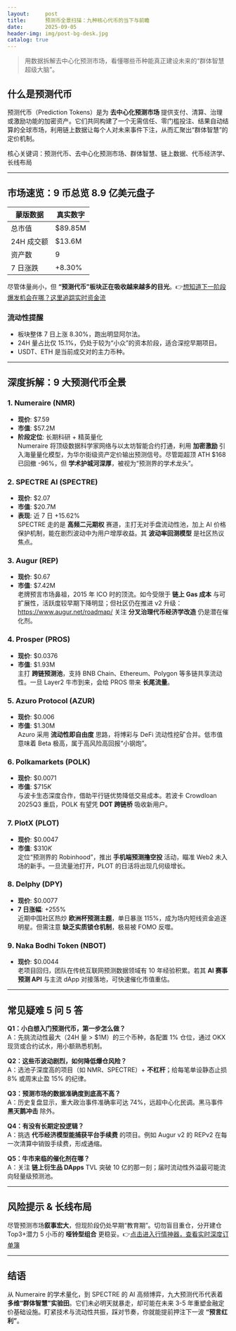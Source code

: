 ```yaml
---
layout:     post
title:      预测币全景扫描：九种核心代币的当下与前瞻
date:       2025-09-05
header-img: img/post-bg-desk.jpg
catalog: true
---
```


> 用数据拆解去中心化预测市场，看懂哪些币种能真正建设未来的“群体智慧超级大脑”。

## 什么是预测代币

预测代币（Prediction Tokens）是为 **去中心化预测市场** 提供支付、清算、治理或激励功能的加密资产。它们共同构建了一个无需信任、零门槛投注、结果自动结算的全球市场，利用链上数据让每个人对未来事件下注，从而汇聚出“群体智慧”的定价机制。

核心关键词：预测代币、去中心化预测市场、群体智慧、链上数据、代币经济学、长线布局

---

## 市场速览：9 币总览 8.9 亿美元盘子

| 蒙版数据 | 真实数字 |
|---------|---------|
| 总市值 | $89.85M |
| 24H 成交额 | $13.6M |
| 资产数 | 9 |
| 7 日涨跌 | +8.30% |

尽管体量尚小，但 **“预测代币”板块正在吸收越来越多的目光**。👉[想知道下一阶段爆发机会在哪？这里追踪实时资金流](https://okxdog.com/)

### 流动性提醒
- 板块整体 7 日上涨 8.30%，跑出明显阿尔法。
- 24H 量占比仅 15.1%，仍处于较为“小众”的资本阶段，适合深挖早期项目。
- USDT、ETH 是当前成交对的主力币种。

---

## 深度拆解：9 大预测代币全景

### 1. Numeraire (NMR)
- **现价**: $7.59  
- **市值**: $57.2M  
- **阶段定位**: 长期科研 + 精英量化  
Numeraire 将顶级数据科学家网络与以太坊智能合约打通，利用 **加密激励** 引入海量量化模型，为华尔街级资产定价输出预测信号。尽管距超顶 ATH $\$168$ 已回撤 -96%，但 **学术护城河深厚**，被视为“预测界的学术龙头”。

### 2. SPECTRE AI (SPECTRE)
- **现价**: $2.07  
- **市值**: $20.7M  
- **表现**: 近 7 日 +15.62%  
SPECTRE 走的是 **高频二元期权** 赛道，主打无对手盘流动性池，加上 AI 价格保护机制，能在剧烈波动中为用户增厚收益。其 **波动率回测模型** 是社区热议焦点。

### 3. Augur (REP)
- **现价**: $\$0.67$  
- **市值**: $\$7.42$M  
老牌预言市场鼻祖，2015 年 ICO 时的顶流。如今受限于 **链上 Gas 成本** 与可扩展性，活跃度较早期下降明显；但社区仍在推进 v2 升级：https://www.augur.net/roadmap/ 关注 **分叉治理代币经济学改造** 仍是潜在催化剂。

### 4. Prosper (PROS)
- **现价**: $\$0.0376$  
- **市值**: $\$1.93$M  
主打 **跨链预测池**，支持 BNB Chain、Ethereum、Polygon 等多链共享流动性。一旦 Layer2 牛市到来，会给 PROS 带来 **长尾流量**。

### 5. Azuro Protocol (AZUR)
- **现价**: $\$0.006$  
- **市值**: $\$1.30$M  
Azuro 采用 **流动性即自由度** 思路，将博彩与 DeFi 流动性挖矿合并。低市值意味着 Beta 极高，属于高风险高回报“小钢炮”。

### 6. Polkamarkets (POLK)
- **现价**: $\$0.0071$  
- **市值**: $\$715K$  
与波卡生态深度合作，借助平行链优势降低交易成本。若波卡 Crowdloan 2025Q3 重启，POLK 有望凭 **DOT 跨链桥** 吸收新用户。

### 7. PlotX (PLOT)
- **现价**: $\$0.0047$  
- **市值**: $\$310K$  
定位“预测界的 Robinhood”，推出 **手机端预测撸空投** 活动，瞄准 Web2 未入场的新手。一旦流量池打开，PLOT 的日活将出现几何级增长。

### 8. Delphy (DPY)
- **现价**: $\$0.0077$  
- **7 日涨幅**: +255%  
近期中国社区热炒 **欧洲杯预测主题**，单日暴涨 115%，成为场内短线资金追逐明星。但需注意 **缺乏实质锁仓机制**，极易被 FOMO 反噬。

### 9. Naka Bodhi Token (NBOT)
- **现价**: $\$0.0044$  
老项目回归，团队在传统互联网预测数据领域有 10 年经验积累。若其 **AI 赛事预测 API** 与主流 dApp 对接落地，可快速催化市值重估。

---

## 常见疑难 5 问 5 答

**Q1：小白想入门预测代币，第一步怎么做？**  
A：先挑流动性最大（24H 量 > $1M）的三个币种，各配置 1% 仓位，通过 OKX 现货或合约试水，用小额熟悉机制。

**Q2：这些币波动剧烈，如何降低爆仓风险？**  
A：选池子深度高的项目（如 NMR、SPECTRE）+ **不杠杆**；给每笔单设静态止损 8% 或周末止盈 15% 的纪律。

**Q3：预测市场的数据准确度到底高不高？**  
A：历史复盘显示，重大政治事件准确率可达 74%，远超中心化民调。黑马事件 **黑天鹅冲击** 除外。

**Q4：有没有长期定投逻辑？**  
A：挑选 **代币经济模型能捕获平台手续费** 的项目。例如 Augur v2 的 REPv2 在每一次清算中销毁手续费，形成通缩。

**Q5：牛市来临的催化剂在哪？**  
A：关注 **链上衍生品 DApps** TVL 突破 10 亿的那一刻；届时流动性外溢最可能流向轻量级预测池。

---

## 风险提示 & 长线布局

尽管预测市场**叙事宏大**，但现阶段仍处早期“教育期”。切勿盲目重仓，分开建仓 Top3+潜力 5 小币的 **哑铃型组合** 更稳妥。👉[点击进入行情神器，查看实时深度订单簿](https://okxdog.com/)

---

## 结语

从 Numeraire 的学术量化，到 SPECTRE 的 AI 高频博弈，九大预测代币代表着 **多维“群体智慧”实验田**。它们未必明天就暴走，却可能在未来 3-5 年重塑金融定价基础设施。盯紧技术与流动性共振，踩对节奏，你就能提前押注下一波 **“预言红利”**。